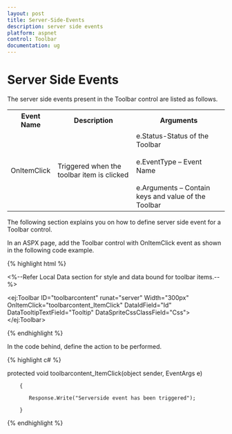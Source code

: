 ```yaml
---
layout: post
title: Server-Side-Events
description: server side events
platform: aspnet
control: Toolbar
documentation: ug
---
```


# Server Side Events

The server side events present in the Toolbar control are listed as follows.



<table>
<tr>
<th>
Event Name</th><th>
Description</th><th>
Arguments</th></tr>
<tr>
<td>
OnItemClick</td><td>
Triggered when the toolbar item is clicked</td><td>
e.Status-Status of the Toolbar<br/><br/>
e.EventType – Event Name<br/><br/>
e.Arguments – Contain keys and value of the Toolbar<br/>
</td></tr>
</table>


The following section explains you on how to define server side event for a Toolbar control.

In an ASPX page, add the Toolbar control with OnItemClick event as shown in the following code example.

{% highlight html %}

<%--Refer Local Data section for style and data bound for toolbar items.--%>

<ej:Toolbar ID="toolbarcontent" runat="server" Width="300px" OnItemClick="toolbarcontent_ItemClick" DataIdField="Id" DataTooltipTextField="Tooltip" DataSpriteCssClassField="Css"></ej:Toolbar>

{% endhighlight %}



In the code behind, define the action to be performed.

{% highlight c# %}

  protected void toolbarcontent_ItemClick(object sender, EventArgs e)

        {

           Response.Write("Serverside event has been triggered");

        }

{% endhighlight %}